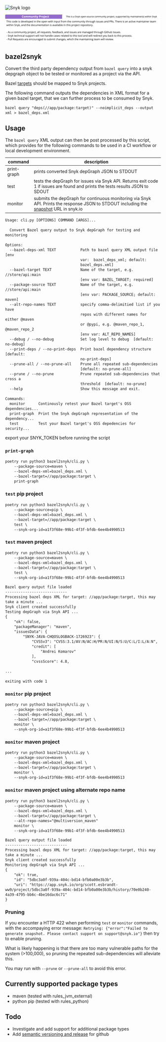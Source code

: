![Snyk logo](https://snyk.io/style/asset/logo/snyk-print.svg)

![snyk-oss-category](https://raw.githubusercontent.com/snyk-labs/oss-images/main/oss-community.jpg)

## bazel2snyk

Convert the third party dependency output from `bazel query` into a snyk depgraph object to be tested or monitored as a project via the API.

Bazel [targets](https://docs.bazel.build/versions/main/skylark/lib/Target.html) should be mapped to Snyk projects. 

The following command outputs the dependencies in XML format for a given bazel target, that we can further process to be consumed by Snyk.

```
bazel query "deps(//app/package:target)" --noimplicit_deps --output xml > bazel_deps.xml
```

## Usage

The `bazel query` XML output can then be post processed by this script, which provides for the following commands to be used in a CI workflow or local development environment.

| command     | description                                                                                                                           |
|-------------|---------------------------------------------------------------------------------------------------------------------------------------|
| print-graph | prints converted Snyk depGraph JSON to STDOUT                                                                                         |
| test        | tests the depGraph for issues via Snyk API. Returns exit code 1 if issues are found and prints the tests results JSON to SDOUT        |
| monitor     | submits the depGraph for continuous monitoring via Snyk API. Prints the response JSON to STDOUT including the [snapshot](docs/images/b2s_snyk_deps.png) URL in snyk.io |

```
Usage: cli.py [OPTIONS] COMMAND [ARGS]...

  Convert Bazel query output to Snyk depGraph for testing and monitoring

Options:
  --bazel-deps-xml TEXT           Path to bazel query XML output file  [env
                                  var:  bazel_deps_xml; default:
                                  bazel_deps.xml]
  --bazel-target TEXT             Name of the target, e.g. //store/api:main
                                  [env var: BAZEL_TARGET; required]
  --package-source TEXT           Name of the target, e.g. //store/api:main
                                  [env var: PACKAGE_SOURCE; default: maven]
  --alt-repo-names TEXT           specify comma-delimitied list if you have
                                  repos with different names for either @maven
                                  or @pypi, e.g. @maven_repo_1, @maven_repo_2
                                  [env var: ALT_REPO_NAMES]
  --debug / --no-debug            Set log level to debug  [default: no-debug]
  --print-deps / --no-print-deps  Print bazel dependency structure  [default:
                                  no-print-deps]
  --prune-all / --no-prune-all    Prune all repeated sub-dependencies
                                  [default: no-prune-all]
  --prune / --no-prune            Prune repeated sub-dependencies that cross a
                                  threshold  [default: no-prune]
  --help                          Show this message and exit.

Commands:
  monitor      Continously retest your Bazel target's OSS dependencies...
  print-graph  Print the Snyk depGraph representation of the dependency...
  test         Test your Bazel target's OSS depedencies for security...
  ```

export your SNYK_TOKEN before running the script

### `print-graph`
```
poetry run python3 bazel2snyk/cli.py \
    --package-source=maven \
    --bazel-deps-xml=bazel_deps.xml \
    --bazel-target=//app/package:target \
    print-graph
```

### `test` pip project
```
poetry run python3 bazel2snyk/cli.py \
    --package-source=pip \
    --bazel-deps-xml=bazel_deps.xml \
    --bazel-target=//app/package:target \
    test \
    --snyk-org-id=a1f3f68e-99b1-4f3f-bfdb-6ee4b4990513
```

### `test` maven project
```
poetry run python3 bazel2snyk/cli.py \
    --package-source=maven \
    --bazel-deps-xml=bazel_deps.xml \
    --bazel-target=//app/package:target \
    test \
    --snyk-org-id=a1f3f68e-99b1-4f3f-bfdb-6ee4b4990513
```

```
Bazel query output file loaded
----------------------------
Processing bazel deps XML for target: //app/package:target, this may take a minute ...
Snyk client created successfully
Testing depGraph via Snyk API ...
{
    "ok": false,
    "packageManager": "maven",
    "issuesData": {
        "SNYK-JAVA-CHQOSLOGBACK-1726923": {
            "CVSSv3": "CVSS:3.1/AV:N/AC:H/PR:N/UI:N/S:U/C:L/I:L/A:N",
            "credit": [
                "Andrei Komarov"
            ],
            "cvssScore": 4.8,

...

exiting with code 1

```

### `monitor` pip project
```
poetry run python3 bazel2snyk/cli.py \
    --package-source=pip \
    --bazel-deps-xml=bazel_deps.xml \
    --bazel-target=//app/package:target \
    monitor \
    --snyk-org-id=a1f3f68e-99b1-4f3f-bfdb-6ee4b4990513
```

### `monitor` maven project
```
poetry run python3 bazel2snyk/cli.py \
    --package-source=maven \
    --bazel-deps-xml=bazel_deps.xml \
    --bazel-target=//app/package:target \
    monitor \
    --snyk-org-id=a1f3f68e-99b1-4f3f-bfdb-6ee4b4990513
```

### `monitor` maven project using alternate repo name
```
poetry run python3 bazel2snyk/cli.py \
    --package-source=maven \
    --bazel-deps-xml=bazel_deps.xml \
    --bazel-target=//app/package:target \
    --alt-repo-names="@multiversion_maven"
    monitor \
    --snyk-org-id=a1f3f68e-99b1-4f3f-bfdb-6ee4b4990513
```

```
Bazel query output file loaded
----------------------------
Processing bazel deps XML for target: //app/package:target, this may take a minute ...
Snyk client created successfully
Monitoring depGraph via Snyk API ...
{
    "ok": true,
    "id": "5dbc3a0f-939a-404c-bd14-bfb0a00e3b3b",
    "uri": "https://app.snyk.io/org/scott.esbrandt-ww9/project/5dbc3a0f-939a-404c-bd14-bfb0a00e3b3b/history/70e0b240-4a39-4795-bb6c-4be16dac6c71"
}
```

### Pruning
If you encounter a HTTP 422 when performing `test` or `monitor` commands, with the accompaying error message:
`Retrying: {"error":"Failed to generate snapshot. Please contact support on support@snyk.io"}`
 then try to enable pruning.  

What is likely happening is that there are too many vulnerable paths for the system (>100,000), so
pruning the repeated sub-dependencies will alleviate this.

You may run with `--prune` or `--prune-all` to avoid this error.

## Currently supported package types
* maven (tested with rules_jvm_external)
* python pip (tested with rules_python)

## Todo
- Investigate and add support for additional package types
- Add [semantic versioning and release](https://github.com/python-semantic-release/python-semantic-release) for github
